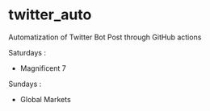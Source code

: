 # twitter_auto
Automatization of Twitter Bot Post through GitHub actions


Saturdays : 
  * Magnificent 7

Sundays : 
  * Global Markets
